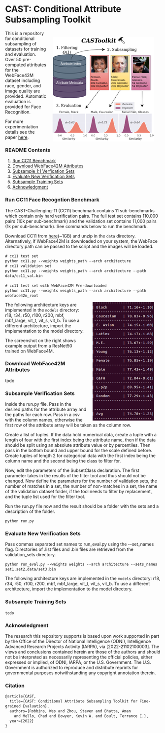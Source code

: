 # CAST: Conditional Attribute Subsampling Toolkit
<img align="right" src="assets/overview.png" style="margin:20px 20px 0px 20px" width="330"/> This is a repository for conditional subsampling of datasets for training and evaluation. Over 50 pre-computed attributes for the WebFace42M dataset including race, gender, and image quality are provided. Automatic evaluation is provided for Face Recognition.

For more experimentation details see the paper [here]().

### README Contents
1. [Run CC11 Benchmark](#Run)
2. [Download WebFace42M Attributes](#Download)
3. [Subsample 1:1 Verfication Sets](#Subsample)
4. [Evaluate New Verification Sets](#Evaluate)
5. [Subsample Training Sets](#Subsample)
6. [Acknowledgment](#Acknowledgment)



### Run CC11 Face Recogntion Benchmark
The CAST-Challenging-11 (CC11) benchmark contains 11 sub-benchmarks which contain only hard verification pairs. The full test set contains 110,000 pairs (10k per sub-benchmark) and the validation set contains 11,000 pairs (1k per sub-benchmark). See commands below to run the benchmark.

Download CC11 from [here](https://drive.google.com/file/d/1cUIcFnBwVWZq44fPpofOJXUqD37ue7c9/view?usp=sharing)(~1GB) and unzip in the `data` directory. Alternatively, if WebFace42M is downloaded on your system, the WebFace directory path can be passed to the script and the images will be loaded.
```
# cc11 test set
python cc11.py --weights weights_path --arch architecture
# cc11 validation set
python cc11.py --weights weights_path --arch architecture --path data/cc11_val.bin

# cc11 test set with WebFace42M Pre-downloaded
python cc11.py --weights weights_path --arch architecture --path webface42m_root
```
<img align="right" src="assets/ex_results.png" style="margin:0px 20px 0px 20px" width="200"/>

The following architecture keys are implemented in the `models` directory: r18, r34, r50, r100, r200, mbf, mbf_large, vit_t, vit_s, vit_b. To use a different architecture, import the implementation to the model directory.

The screenshot on the right shows example output from a ResNet50 trained on WebFace4M.

### Download WebFace42M Attributes
todo

### Subsample Verification Sets
Inside the run.py file. Pass in the desired paths for the attribute array and the paths for each row. Pass in a csv with the column names, otherwise the first row of the attribute array will be taken as the column row.

Create a list of tuples. If the data hold numerical data, create a tuple with a length of four with the first index being the attribute name, then if the data should be split using an absolute attribute value or by percentiles. Then pass in the bottom bound and upper bound for the scale defined before. Create tuples of length 2 for categorical data with the first index being the column name and the second being the class to filter for.

Now, edit the parameters of the SubsetClass declaration. The first parameter takes in the results of the filter tool and thus should not be changed. Now define the parameters for the number of validation sets, the number of matches in a set, the number of non-matches in a set, the name of the validation dataset folder, if the tool needs to filter by replacement, and the tuple list used for the filter tool.

Run the run.py file now and the result should be a folder with the sets and a description of the folder.
```
python run.py
```

### Evaluate New Verification Sets
Pass commas separated set names to run_eval.py using the --set_names flag. Directories of .list files and .bin files are retrieved from the validation_sets directory.
```
python run_eval.py --weights weights --arch architecture --sets_names set1,set2,data/set3.bin
```
The following architecture keys are implemented in the `models` directory: r18, r34, r50, r100, r200, mbf, mbf_large, vit_t, vit_s, vit_b. To use a different architecture, import the implementation to the model directory.

### Subsample Training Sets
```todo```


### Acknowledgment
The research this repository supports is based upon work supported in part by the Office of the Director of National Intelligence (ODNI), Intelligence Advanced Research Projects Activity (IARPA), via [2022-21102100003]. The views and conclusions contained herein are those of the authors and should not be interpreted as necessarily representing the official policies, either expressed or implied, of ODNI, IARPA, or the U.S. Government. The U.S. Government is authorized to reproduce and distribute reprints for governmental purposes notwithstanding any copyright annotation therein.

### Citation
```
@article{CAST,
  title={CAST: Conditional Attribute Subsampling Toolkit for Fine-grained Evaluation},
  authors={Robbins, Wes and Zhou, Steven and Bhatta, Aman
    and Mello, Chad and Bowyer, Kevin W. and Boult, Terrance E.},
  year={2022}
}
```
